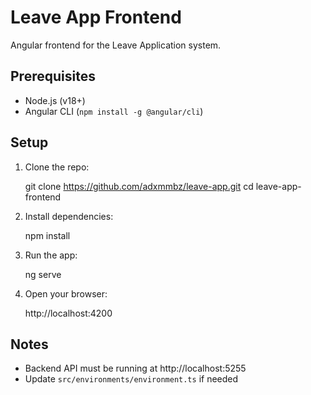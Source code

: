 # Leave App Frontend

Angular frontend for the Leave Application system.

## Prerequisites

- Node.js (v18+)
- Angular CLI (`npm install -g @angular/cli`)

## Setup

1. Clone the repo:

   git clone https://github.com/adxmmbz/leave-app.git
   cd leave-app-frontend

2. Install dependencies:

   npm install

3. Run the app:

   ng serve

4. Open your browser:

   http://localhost:4200

## Notes

- Backend API must be running at http://localhost:5255
- Update `src/environments/environment.ts` if needed
